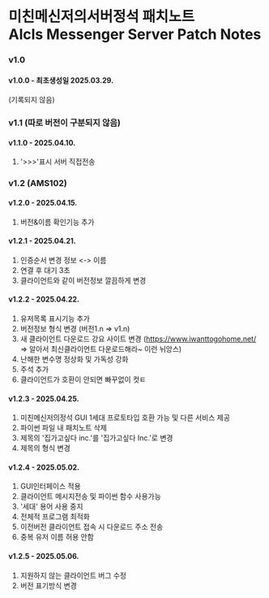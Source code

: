 # 미친메신저의서버정석 패치노트<br>Alcls Messenger Server Patch Notes

### v1.0
#### v1.0.0 - 최초생성일 2025.03.29.
(기록되지 않음)

### v1.1 (따로 버전이 구분되지 않음)
#### v1.1.0 - 2025.04.10.
1. '>>>'표시 서버 직접전송

### v1.2 (AMS102)
#### v1.2.0 - 2025.04.15.
1. 버전&이름 확인기능 추가

#### v1.2.1 - 2025.04.21.
1. 인증순서 변경 정보 <-> 이름
2. 연결 후 대기 3초
3. 클라이언트와 같이 버전정보 깔끔하게 변경

#### v1.2.2 - 2025.04.22.
1. 유저목록 표시기능 추가
2. 버전정보 형식 변경 (버전1.n => v1.n)
3. 새 클라이언트 다운로드 강요 사이트 변경 (https://www.iwanttogohome.net/ => 알아서 최신클라이언트 다운로드해라~ 이런 뉘앙스)
4. 난해한 변수명 정상화 및 가독성 강화
5. 주석 추가
6. 클라이언트가 호환이 안되면 빠꾸없이 컷ㅌ

#### v1.2.3 - 2025.04.25.
1. 미친메신저의정석 GUI 1세대 프로토타입 호환 가능 및 다른 서비스 제공
2. 파이썬 파일 내 패치노트 삭제
3. 제목의 '집가고싶다 inc.'를 '집가고싶다 Inc.'로 변경
4. 제목의 형식 변경

#### v1.2.4 - 2025.05.02.
1. GUI인터페이스 적용
2. 클라이언트 메시지전송 및 파이썬 함수 사용가능
3. '세대' 용어 사용 중지
4. 전체적 프로그램 최적화
5. 이전버전 클라이언트 접속 시 다운로드 주소 전송
6. 중복 유저 이름 허용 안함

#### v1.2.5 - 2025.05.06.
1. 지원하지 않는 클라이언트 버그 수정
2. 버전 표기방식 변경
